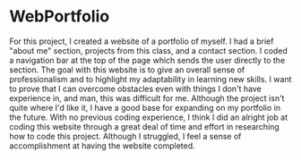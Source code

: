 # WebPortfolio
For this project, I created a website of a portfolio of myself. I had a brief "about me" section, projects from this class, and a contact section. I coded a navigation bar at the top of the page which sends the user directly to the section. The goal with this website is to give an overall sense of professionalism and to highlight my adaptability in learning new skills. I want to prove that I can overcome obstacles even with things I don't have experience in, and man, this was difficult for me. Although the project isn't quite where I'd like it, I have a good base for expanding on my portfolio in the future. With no previous coding experience, I think I did an alright job at coding this website through a great deal of time and effort in researching how to code this project. Although I struggled, I feel a sense of accomplishment at having the website completed. 
